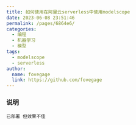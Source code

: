 ```yaml
---
title: 如何使用在阿里云serverless中使用modelscope
date: 2023-06-08 23:51:46
permalink: /pages/6864e6/
categories:
  - 编程
  - 机器学习
  - 模型
tags:
  - modelscope
  - serverless
author:
  name: fovegage
  link: https://github.com/fovegage
---
```


### 说明

```
已部署 但效果不佳
```